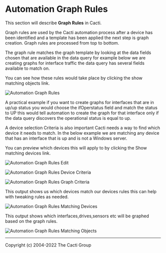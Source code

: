 # Automation Graph Rules

This section will describe **Graph Rules** in Cacti.

Graph rules are used by the Cacti automation process after a device has been
identified and a template has been applied the next step is graph creation.
Graph rules are processed from top to bottom.

The graph rule matches the graph template by looking at the data fields
chosen that are available in the data query for example below we are creating
graphs for interface traffic the data query has several fields available to
match on.

You can see how these rules would take place by clicking the show matching
objects link.

![Automation Graph Rules](images/automation-graph-rules.png)

A practical example if you want to create graphs for interfaces that are in
up/up status you would choose the ifOperstatus field and match the status to
UP this would tell automation to create the graph for that interface only if
the data query discovers the operational status is equal to up.

A device selection Criteria is also important Cacti needs a way to find which
device it needs to match.  In the below example we are matching any device
that has an interface that is up and is not a Windows server.

You can preview which devices this will apply to by clicking the Show matching
devices link.

![Automation Graph Rules Edit](images/automation-graph-rules-edit1.png)

![Automation Graph Rules Device Criteria](images/automation-graph-rules-edit2.png)

![Automation Graph Rules Graph Criteria](images/automation-graph-rules-edit3.png)

This output shows us which devices match our devices rules this can help with
tweaking rules as needed.

![Automation Graph Rules Matching Devices](images/automation-graph-rules-edit4.png)

This output shows which interfaces,drives,sensors etc will be graphed based
on the graph rules.

![Automation Graph Rules Matching Objects](images/automation-graph-rules-edit5.png)

---
<copy>Copyright (c) 2004-2022 The Cacti Group</copy>
